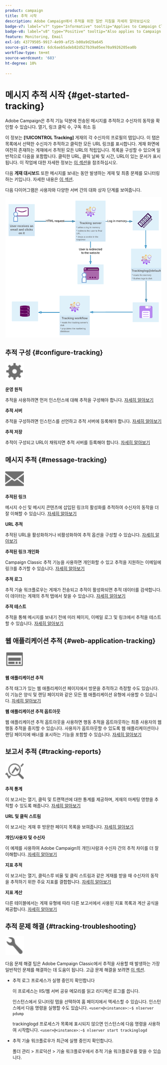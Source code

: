 ```yaml
---
product: campaign
title: 추적 시작
description: Adobe Campaign에서 추적을 위한 일반 지침을 자세히 알아보십시오
badge-v7: label="v7" type="Informative" tooltip="Applies to Campaign Classic v7"
badge-v8: label="v8" type="Positive" tooltip="Also applies to Campaign v8"
feature: Monitoring, Email
exl-id: 43779505-9917-4e99-af25-b00a9d29a645
source-git-commit: 6dc6aeb5adeb82d527b39a05ee70a9926205ea0b
workflow-type: tm+mt
source-wordcount: '683'
ht-degree: 10%

---
```


# 메시지 추적 시작 {#get-started-tracking}



Adobe Campaign은 추적 기능 덕분에 전송된 메시지를 추적하고 수신자의 동작을 확인할 수 있습니다. 열기, 링크 클릭 수, 구독 취소 등

이 정보는 **[!UICONTROL Tracking]** 게재의 각 수신자의 프로필의 탭입니다. 이 탭은 목록에서 선택한 수신자가 추적하고 클릭한 모든 URL 링크를 표시합니다. 게재 화면에 여전히 존재하는 게재에서 추적된 모든 URL의 적립입니다. 목록을 구성할 수 있으며 일반적으로 다음을 포함합니다. 클릭한 URL, 클릭 날짜 및 시간, URL이 있는 문서가 표시됩니다. 이 작업에 대한 자세한 정보는 [이 섹션](../../platform/using/editing-a-profile.md#tracking-tab)을 참조하십시오.

다음 **게재 대시보드** 또한 메시지를 보내는 동안 발생하는 게재 및 최종 문제를 모니터링하는 키입니다. 자세한 내용은 [이 섹션](delivery-dashboard.md).

다음 다이어그램은 사용자와 다양한 서버 간의 대화 상자 단계를 보여줍니다.

![](assets/tracking-diagram.png)

## 추적 구성 {#configure-tracking}

<img src="assets/do-not-localize/icon-configure.svg" width="60px">

**운영 원칙**

추적을 사용하려면 먼저 인스턴스에 대해 추적을 구성해야 합니다. [자세히 알아보기](../../installation/using/deploying-an-instance.md#operating-principle)

**추적 서버**

추적을 구성하려면 인스턴스를 선언하고 추적 서버에 등록해야 합니다. [자세히 알아보기](../../installation/using/deploying-an-instance.md#tracking-server)

**추적 저장**

추적이 구성되고 URL이 채워지면 추적 서버를 등록해야 합니다. [자세히 알아보기](../../installation/using/deploying-an-instance.md#saving-tracking)

## 메시지 추적 {#message-tracking}

<img src="assets/do-not-localize/icon-message-tracking.svg" width="60px">

**추적된 링크**

메시지 수신 및 메시지 콘텐츠에 삽입된 링크의 활성화를 추적하여 수신자의 동작을 더 잘 이해할 수 있습니다. [자세히 알아보기](how-to-configure-tracked-links.md)

**URL 추적**

추적된 URL을 활성화하거나 비활성화하여 추적 옵션을 구성할 수 있습니다. [자세히 알아보기](personalizing-url-tracking.md)

**추적된 링크 개인화**

Campaign Classic 추적 기능을 사용하면 개인화할 수 있고 추적을 지원하는 이메일에 링크를 추가할 수 있습니다. [자세히 알아보기](tracking-personalized-links.md)

**추적 로그**

추적 기술 워크플로우는 게재가 전송되고 추적이 활성화되면 추적 데이터를 검색합니다. 이 데이터는 게재의 추적 탭에서 찾을 수 있습니다. [자세히 알아보기](accessing-the-tracking-logs.md)

**추적 테스트**

추적을 통해 메시지를 보내기 전에 미러 페이지, 이메일 로그 및 링크에서 추적을 테스트할 수 있습니다. [자세히 알아보기](testing-tracking.md)

## 웹 애플리케이션 추적 {#web-application-tracking}

<img src="assets/do-not-localize/icon-web-app.svg" width="60px">

**웹 애플리케이션 추적**

추적 태그가 있는 웹 애플리케이션 페이지에서 방문을 추적하고 측정할 수도 있습니다. 이 기능은 양식 및 랜딩 페이지와 같은 모든 웹 애플리케이션 유형에 사용할 수 있습니다. [자세히 알아보기](../../web/using/tracking-a-web-application.md)

**웹 애플리케이션 추적 옵트아웃**

웹 애플리케이션 추적 옵트아웃을 사용하면 행동 추적을 옵트아웃하는 최종 사용자의 웹 행동 추적을 중지할 수 있습니다. 사용자가 옵트아웃할 수 있도록 웹 애플리케이션이나 랜딩 페이지에 배너를 표시하는 기능을 포함할 수 있습니다. [자세히 알아보기](../../web/using/web-application-tracking-opt-out.md)

## 보고서 추적 {#tracking-reports}

<img src="assets/do-not-localize/icon_monitor.svg" width="60px">

**추적 통계**

이 보고서는 열기, 클릭 및 트랜잭션에 대한 통계를 제공하며, 게재의 마케팅 영향을 추적할 수 있도록 해줍니다. [자세히 알아보기](../../reporting/using/delivery-reports.md#tracking-statistics)

**URL 및 클릭 스트림**

이 보고서는 게재 후 방문한 페이지 목록을 보여줍니다. [자세히 알아보기](../../reporting/using/delivery-reports.md#urls-and-click-streams)

**개인/사용자 및 수신자**

이 예제를 사용하여 Adobe Campaign의 개인/사람과 수신자 간의 추적 차이를 더 잘 이해합니다. [자세히 알아보기](../../reporting/using/person-people-recipients.md)

**지표 추적**

이 보고서는 열기, 클릭스루 비율 및 클릭 스트림과 같은 게재를 받을 때 수신자의 동작을 추적하기 위한 주요 지표를 결합합니다. [자세히 알아보기](../../reporting/using/delivery-reports.md#tracking-indicators)

**지표 계산**

다른 테이블에서는 게재 유형에 따라 다른 보고서에서 사용된 지표 목록과 계산 공식을 제공합니다. [자세히 알아보기](../../reporting/using/indicator-calculation.md)

## 추적 문제 해결 {#tracking-troubleshooting}

<img src="assets/do-not-localize/icon-troubleshooting.svg" width="60px">

다음 문제 해결 팁은 Adobe Campaign Classic에서 추적을 사용할 때 발생하는 가장 일반적인 문제를 해결하는 데 도움이 됩니다. 고급 문제 해결을 보려면 [이 섹션](tracking-troubleshooting.md).

* 추적 로그 프로세스가 실행 중인지 확인합니다

   이 프로세스는 IIS/웹 서버 공유 메모리를 읽고 리디렉션 로그를 씁니다.

   인스턴스에서 모니터링 탭을 선택하여 홈 페이지에서 액세스할 수 있습니다. 인스턴스에서 다음 명령을 실행할 수도 있습니다. `<user>@<instance>:~$ nlserver pdump`

   trackinglogd 프로세스가 목록에 표시되지 않으면 인스턴스에 다음 명령을 사용하여 시작합니다. `<user>@<instance>:~$ nlserver start trackinglogd`

* 추적 기술 워크플로우가 최근에 실행 중인지 확인합니다.

   폴더 관리 > 프로덕션 > 기술 워크플로우에서 추적 기술 워크플로우를 찾을 수 있습니다.
